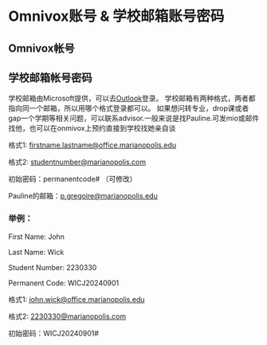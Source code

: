 # Omnivox账号 & 学校邮箱账号密码
  
  
## Omnivox帐号
  
  
## 学校邮箱帐号密码
学校邮箱由Microsoft提供，可以去[Outlook](https://outlook.live.com/owa/)登录。
学校邮箱有两种格式，两者都指向同一个邮箱，所以用哪个格式登录都可以。
如果想问转专业，drop课或者gap一个学期等相关问题，可以联系advisor.一般来说是找Pauline.可发mio或邮件找他，也可以在onmivox上预约直接到学校找她亲自谈
  
格式1: firstname.lastname@office.marianopolis.edu
  
格式2: studentnumber@marianopolis.com
  
初始密码：permanentcode# （可修改）

Pauline的邮箱：p.gregoire@marianopolis.edu

### 举例：
First Name: John
  
Last Name: Wick
  
Student Number: 2230330
  
Permanent Code: WICJ20240901
  
格式1: john.wick@office.marianopolis.edu
  
格式2: 2230330@marianopolis.com
  
初始密码：WICJ20240901#
